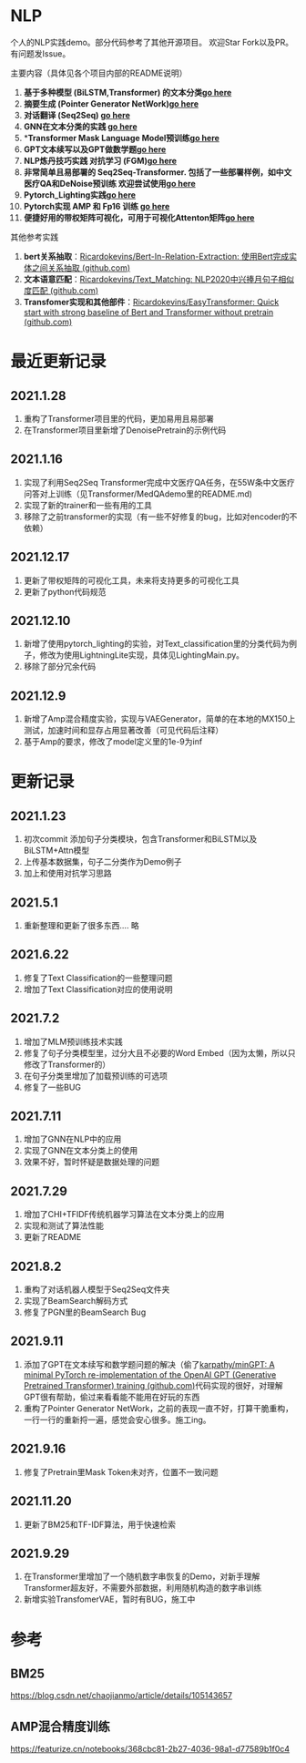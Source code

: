 # NLP

个人的NLP实践demo。部分代码参考了其他开源项目。
欢迎Star Fork以及PR。有问题发Issue。

主要内容（具体见各个项目内部的README说明）

1. **基于多种模型 (BiLSTM,Transformer) 的文本分类[go here]([htt](https://github.com/Ricardokevins/Kevinpro-NLP-demo/tree/main/TextClassification))**
2. **摘要生成 (Pointer Generator NetWork)[go here]([htt](https://github.com/Ricardokevins/Kevinpro-NLP-demo/tree/main/PGNSum))**
3. **对话翻译 (Seq2Seq)  [go here]([htt](https://github.com/Ricardokevins/Kevinpro-NLP-demo/tree/main/ChatBotEnglish))**
4. **GNN在文本分类的实践 [go here]([htt](https://github.com/Ricardokevins/Kevinpro-NLP-demo/tree/main/GNN))**
5. ***Transformer Mask Language Model预训练[go here]([htt](https://github.com/Ricardokevins/Kevinpro-NLP-demo/tree/main/Pretrain))**
6. **GPT文本续写以及GPT做数学题[go here]([htt](https://github.com/Ricardokevins/Kevinpro-NLP-demo/tree/main/GPT))**
7. **NLP炼丹技巧实践 对抗学习 (FGM)[go here]([htt](https://github.com/Ricardokevins/Kevinpro-NLP-demo/blob/main/TextClassification/Attack.py))**
8. **非常简单且易部署的 Seq2Seq-Transformer. 包括了一些部署样例，如中文医疗QA和DeNoise预训练 欢迎尝试使用[go here]([htt](https://github.com/Ricardokevins/Kevinpro-NLP-demo/tree/main/Transformer))**
9. **Pytorch_Lighting实践[go here]([htt](https://github.com/Ricardokevins/Kevinpro-NLP-demo/blob/main/TextClassification/LightingMain.py))**
10. **Pytorch实现 AMP 和 Fp16 训练 [go here]([htt](https://github.com/Ricardokevins/Kevinpro-NLP-demo/blob/main/VAEGenerator/transformerBased.py))**
11. **便捷好用的带权矩阵可视化，可用于可视化Attenton矩阵[go here]([htt](https://github.com/Ricardokevins/Kevinpro-NLP-demo/tree/main/Visualize))**

其他参考实践

1. **bert关系抽取**：[Ricardokevins/Bert-In-Relation-Extraction: 使用Bert完成实体之间关系抽取 (github.com)](https://github.com/Ricardokevins/Bert-In-Relation-Extraction)
2. **文本语意匹配**：[Ricardokevins/Text_Matching: NLP2020中兴捧月句子相似度匹配 (github.com)](https://github.com/Ricardokevins/Text_Matching)
3. **Transfomer实现和其他部件**：[Ricardokevins/EasyTransformer: Quick start with strong baseline of Bert and Transformer without pretrain (github.com)](https://github.com/Ricardokevins/EasyTransformer)

# 最近更新记录

## 2021.1.28
1. 重构了Transformer项目里的代码，更加易用且易部署
2. 在Transformer项目里新增了DenoisePretrain的示例代码
## 2021.1.16
1. 实现了利用Seq2Seq Transformer完成中文医疗QA任务，在55W条中文医疗问答对上训练（见Transformer/MedQAdemo里的README.md)
2. 实现了新的trainer和一些有用的工具
3. 移除了之前transformer的实现（有一些不好修复的bug，比如对encoder的不依赖）
## 2021.12.17
1. 更新了带权矩阵的可视化工具，未来将支持更多的可视化工具
2. 更新了python代码规范
## 2021.12.10
1. 新增了使用pytorch_lighting的实验，对Text_classification里的分类代码为例子，修改为使用LightningLite实现，具体见LightingMain.py。
2. 移除了部分冗余代码
   
## 2021.12.9
1. 新增了Amp混合精度实验，实现与VAEGenerator，简单的在本地的MX150上测试，加速时间和显存占用显著改善（可见代码后注释）
2. 基于Amp的要求，修改了model定义里的1e-9为inf


# 更新记录

## 2021.1.23

 1. 初次commit 添加句子分类模块，包含Transformer和BiLSTM以及BiLSTM+Attn模型
 2. 上传基本数据集，句子二分类作为Demo例子
 3. 加上和使用对抗学习思路

## 2021.5.1

1. 重新整理和更新了很多东西.... 略

## 2021.6.22

1. 修复了Text Classification的一些整理问题
2. 增加了Text Classification对应的使用说明

## 2021.7.2

1. 增加了MLM预训练技术实践
2. 修复了句子分类模型里，过分大且不必要的Word Embed（因为太懒，所以只修改了Transformer的）
3. 在句子分类里增加了加载预训练的可选项
4. 修复了一些BUG

## 2021.7.11

1. 增加了GNN在NLP中的应用
2. 实现了GNN在文本分类上的使用
3. 效果不好，暂时怀疑是数据处理的问题

## 2021.7.29

1. 增加了CHI+TFIDF传统机器学习算法在文本分类上的应用
2. 实现和测试了算法性能
3. 更新了README

## 2021.8.2

1. 重构了对话机器人模型于Seq2Seq文件夹
2. 实现了BeamSearch解码方式
3. 修复了PGN里的BeamSearch Bug

## 2021.9.11

1. 添加了GPT在文本续写和数学题问题的解决（偷了[karpathy/minGPT: A minimal PyTorch re-implementation of the OpenAI GPT (Generative Pretrained Transformer) training (github.com)](https://github.com/karpathy/minGPT)代码实现的很好，对理解GPT很有帮助，偷过来看看能不能用在好玩的东西
2. 重构了Pointer Generator NetWork，之前的表现一直不好，打算干脆重构，一行一行的重新捋一遍，感觉会安心很多。施工ing。

## 2021.9.16

1. 修复了Pretrain里Mask Token未对齐，位置不一致问题


## 2021.11.20

1. 更新了BM25和TF-IDF算法，用于快速检索

## 2021.9.29

1. 在Transformer里增加了一个随机数字串恢复的Demo，对新手理解Transformer超友好，不需要外部数据，利用随机构造的数字串训练
2. 新增实验TransfomerVAE，暂时有BUG，施工中


# 参考

## BM25
<https://blog.csdn.net/chaojianmo/article/details/105143657>

## AMP混合精度训练
https://featurize.cn/notebooks/368cbc81-2b27-4036-98a1-d77589b1f0c4